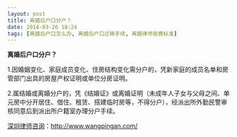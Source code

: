```yaml
---
layout: post
title: 离婚后户口分户？
date: 2014-03-26 18:24
tags: [离婚后户口怎么办, 离婚后户口迁移手续, 离婚律师收费标准]
---
```

<strong>离婚后户口分户？</strong>

1.因婚姻变化、家庭成员变化、住房结构变化需分户的，凭新家庭的成员名单和房管部门出具的房屋产权证明或单位分房证明。

2.属结婚或离婚分户的，凭《结婚证》或离婚证明（未成年人子女与父母之间、单元房中分开居住、借住、租赁、搭建临时房等，不得分户），经派出所外勤民警审核同意后到派出所户籍室办理分户手续。

<a href="http://www.wangpingan.com/">深圳律师咨询</a>：<a href="http://www.wangpingan.com/">http://www.wangpingan.com/</a>

